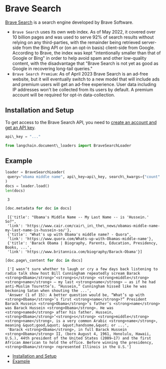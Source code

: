# Brave Search

[Brave Search](https://en.wikipedia.org/wiki/Brave_Search) is a search engine developed by Brave Software.

- `Brave Search` uses its own web index. As of May 2022, it covered over 10 billion pages and was used to serve 92%
  of search results without relying on any third-parties, with the remainder being retrieved
  server-side from the Bing API or (on an opt-in basis) client-side from Google. According
  to Brave, the index was kept "intentionally smaller than that of Google or Bing" in order to
  help avoid spam and other low-quality content, with the disadvantage that "Brave Search is
  not yet as good as Google in recovering long-tail queries."
- `Brave Search Premium`: As of April 2023 Brave Search is an ad-free website, but it will
  eventually switch to a new model that will include ads and premium users will get an ad-free experience.
  User data including IP addresses won't be collected from its users by default. A premium account
  will be required for opt-in data-collection.

## Installation and Setup[​](#installation-and-setup "Direct link to Installation and Setup")

To get access to the Brave Search API, you need to [create an account and get an API key](https://api.search.brave.com/app/dashboard).

```python
api\_key = "..."  

```

```python
from langchain.document\_loaders import BraveSearchLoader  

```

## Example[​](#example "Direct link to Example")

```python
loader = BraveSearchLoader(  
 query="obama middle name", api\_key=api\_key, search\_kwargs={"count": 3}  
)  
docs = loader.load()  
len(docs)  

```

```text
 3  

```

```python
[doc.metadata for doc in docs]  

```

```text
 [{'title': "Obama's Middle Name -- My Last Name -- is 'Hussein.' So?",  
 'link': 'https://www.cair.com/cair\_in\_the\_news/obamas-middle-name-my-last-name-is-hussein-so/'},  
 {'title': "What's up with Obama's middle name? - Quora",  
 'link': 'https://www.quora.com/Whats-up-with-Obamas-middle-name'},  
 {'title': 'Barack Obama | Biography, Parents, Education, Presidency, Books, ...',  
 'link': 'https://www.britannica.com/biography/Barack-Obama'}]  

```

```python
[doc.page\_content for doc in docs]  

```

```text
 ['I wasn’t sure whether to laugh or cry a few days back listening to radio talk show host Bill Cunningham repeatedly scream Barack <strong>Obama</strong>’<strong>s</strong> <strong>middle</strong> <strong>name</strong> — my last <strong>name</strong> — as if he had anti-Muslim Tourette’s. “Hussein,” Cunningham hissed like he was beckoning Satan when shouting the ...',  
 'Answer (1 of 15): A better question would be, “What’s up with <strong>Obama</strong>’s first <strong>name</strong>?” President Barack Hussein <strong>Obama</strong>’s father’s <strong>name</strong> was Barack Hussein <strong>Obama</strong>. He was <strong>named</strong> after his father. Hussein, <strong>Obama</strong>’<strong>s</strong> <strong>middle</strong> <strong>name</strong>, is a very common Arabic <strong>name</strong>, meaning &quot;good,&quot; &quot;handsome,&quot; or ...',  
 'Barack <strong>Obama</strong>, in full Barack Hussein <strong>Obama</strong> II, (born August 4, 1961, Honolulu, Hawaii, U.S.), 44th president of the United States (2009–17) and the first African American to hold the office. Before winning the presidency, <strong>Obama</strong> represented Illinois in the U.S.']  

```

- [Installation and Setup](#installation-and-setup)
- [Example](#example)
